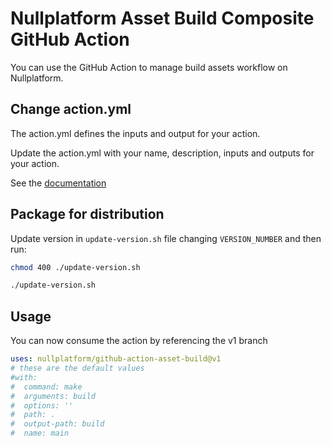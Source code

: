 # Nullplatform Asset Build Composite GitHub Action

You can use the GitHub Action to manage build assets workflow on Nullplatform.

## Change action.yml

The action.yml defines the inputs and output for your action.

Update the action.yml with your name, description, inputs and outputs for your action.

See the [documentation](https://help.github.com/en/articles/metadata-syntax-for-github-actions)

## Package for distribution

Update version in ``update-version.sh`` file changing ``VERSION_NUMBER`` and then run:

```bash
chmod 400 ./update-version.sh
```

```bash
./update-version.sh
```

## Usage

You can now consume the action by referencing the v1 branch

```yaml
uses: nullplatform/github-action-asset-build@v1
# these are the default values
#with:
#  command: make
#  arguments: build
#  options: ''
#  path: .
#  output-path: build
#  name: main
```
